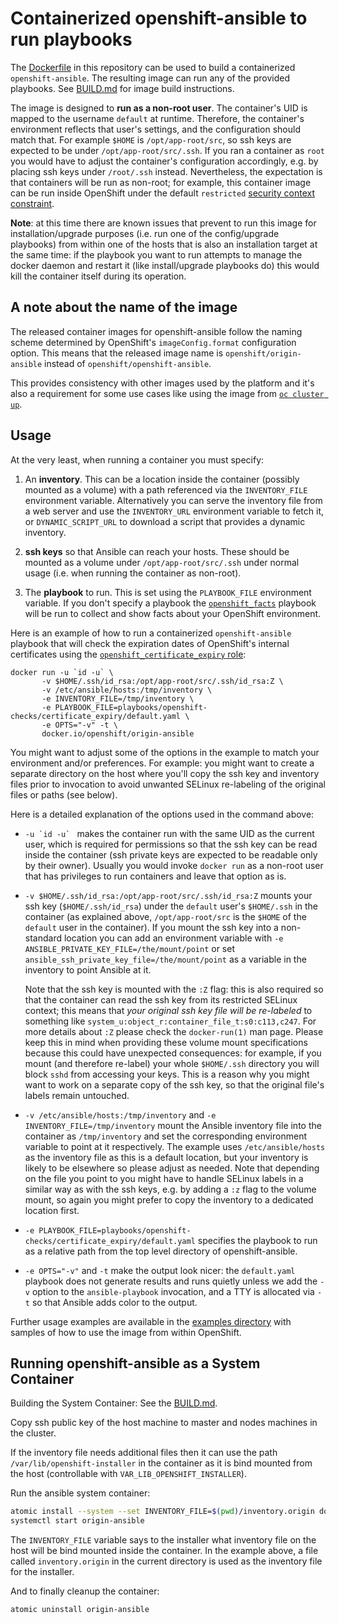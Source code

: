 # Containerized openshift-ansible to run playbooks

The [Dockerfile](images/installer/Dockerfile) in this repository can be used to build a containerized `openshift-ansible`. The resulting image can run any of the provided playbooks. See [BUILD.md](BUILD.md) for image build instructions.

The image is designed to **run as a non-root user**. The container's UID is mapped to the username `default` at runtime. Therefore, the container's environment reflects that user's settings, and the configuration should match that. For example `$HOME` is `/opt/app-root/src`, so ssh keys are expected to be under `/opt/app-root/src/.ssh`. If you ran a container as `root` you would have to adjust the container's configuration accordingly, e.g. by placing ssh keys under `/root/.ssh` instead. Nevertheless, the expectation is that containers will be run as non-root; for example, this container image can be run inside OpenShift under the default `restricted` [security context constraint](https://docs.openshift.org/latest/architecture/additional_concepts/authorization.html#security-context-constraints).

**Note**: at this time there are known issues that prevent to run this image for installation/upgrade purposes (i.e. run one of the config/upgrade playbooks) from within one of the hosts that is also an installation target at the same time: if the playbook you want to run attempts to manage the docker daemon and restart it (like install/upgrade playbooks do) this would kill the container itself during its operation.

## A note about the name of the image

The released container images for openshift-ansible follow the naming scheme determined by OpenShift's `imageConfig.format` configuration option. This means that the released image name is `openshift/origin-ansible` instead of `openshift/openshift-ansible`.

This provides consistency with other images used by the platform and it's also a requirement for some use cases like using the image from [`oc cluster up`](https://github.com/openshift/origin/blob/master/docs/cluster_up_down.md).

## Usage

At the very least, when running a container you must specify:

1. An **inventory**. This can be a location inside the container (possibly mounted as a volume) with a path referenced via the `INVENTORY_FILE` environment variable. Alternatively you can serve the inventory file from a web server and use the `INVENTORY_URL` environment variable to fetch it, or `DYNAMIC_SCRIPT_URL` to download a script that provides a dynamic inventory.

1. **ssh keys** so that Ansible can reach your hosts. These should be mounted as a volume under `/opt/app-root/src/.ssh` under normal usage (i.e. when running the container as non-root).

1. The **playbook** to run. This is set using the `PLAYBOOK_FILE` environment variable. If you don't specify a playbook the [`openshift_facts`](playbooks/byo/openshift_facts.yml) playbook will be run to collect and show facts about your OpenShift environment.

Here is an example of how to run a containerized `openshift-ansible` playbook that will check the expiration dates of OpenShift's internal certificates using the [`openshift_certificate_expiry` role](roles/openshift_certificate_expiry):

    docker run -u `id -u` \
           -v $HOME/.ssh/id_rsa:/opt/app-root/src/.ssh/id_rsa:Z \
           -v /etc/ansible/hosts:/tmp/inventory \
           -e INVENTORY_FILE=/tmp/inventory \
           -e PLAYBOOK_FILE=playbooks/openshift-checks/certificate_expiry/default.yaml \
           -e OPTS="-v" -t \
           docker.io/openshift/origin-ansible

You might want to adjust some of the options in the example to match your environment and/or preferences. For example: you might want to create a separate directory on the host where you'll copy the ssh key and inventory files prior to invocation to avoid unwanted SELinux re-labeling of the original files or paths (see below).

Here is a detailed explanation of the options used in the command above:

* ``-u `id -u` `` makes the container run with the same UID as the current user, which is required for permissions so that the ssh key can be read inside the container (ssh private keys are expected to be readable only by their owner). Usually you would invoke `docker run` as a non-root user that has privileges to run containers and leave that option as is.

* `-v $HOME/.ssh/id_rsa:/opt/app-root/src/.ssh/id_rsa:Z` mounts your ssh key (`$HOME/.ssh/id_rsa`) under the `default` user's `$HOME/.ssh` in the container (as explained above, `/opt/app-root/src` is the `$HOME` of the `default` user in the container). If you mount the ssh key into a non-standard location you can add an environment variable with `-e ANSIBLE_PRIVATE_KEY_FILE=/the/mount/point` or set `ansible_ssh_private_key_file=/the/mount/point` as a variable in the inventory to point Ansible at it.

  Note that the ssh key is mounted with the `:Z` flag: this is also required so that the container can read the ssh key from its restricted SELinux context; this means that *your original ssh key file will be re-labeled* to something like `system_u:object_r:container_file_t:s0:c113,c247`. For more details about `:Z` please check the `docker-run(1)` man page. Please keep this in mind when providing these volume mount specifications because this could have unexpected consequences: for example, if you mount (and therefore re-label) your whole `$HOME/.ssh` directory you will block `sshd` from accessing your keys. This is a reason why you might want to work on a separate copy of the ssh key, so that the original file's labels remain untouched.

* `-v /etc/ansible/hosts:/tmp/inventory` and `-e INVENTORY_FILE=/tmp/inventory` mount the Ansible inventory file into the container as `/tmp/inventory` and set the corresponding environment variable to point at it respectively. The example uses `/etc/ansible/hosts` as the inventory file as this is a default location, but your inventory is likely to be elsewhere so please adjust as needed. Note that depending on the file you point to you might have to handle SELinux labels in a similar way as with the ssh keys, e.g. by adding a `:z` flag to the volume mount, so again you might prefer to copy the inventory to a dedicated location first.

* `-e PLAYBOOK_FILE=playbooks/openshift-checks/certificate_expiry/default.yaml` specifies the playbook to run as a relative path from the top level directory of openshift-ansible.

* `-e OPTS="-v"` and `-t` make the output look nicer: the `default.yaml` playbook does not generate results and runs quietly unless we add the `-v` option to the `ansible-playbook` invocation, and a TTY is allocated via `-t` so that Ansible adds color to the output.

Further usage examples are available in the [examples directory](examples/) with samples of how to use the image from within OpenShift.

## Running openshift-ansible as a System Container

Building the System Container: See the [BUILD.md](BUILD.md).

Copy ssh public key of the host machine to master and nodes machines in the cluster.

If the inventory file needs additional files then it can use the path `/var/lib/openshift-installer` in the container as it is bind mounted from the host (controllable with `VAR_LIB_OPENSHIFT_INSTALLER`).

Run the ansible system container:

```sh
atomic install --system --set INVENTORY_FILE=$(pwd)/inventory.origin docker.io/openshift/origin-ansible
systemctl start origin-ansible
```

The `INVENTORY_FILE` variable says to the installer what inventory file on the host will be bind mounted inside the container.  In the example above, a file called `inventory.origin` in the current directory is used as the inventory file for the installer.

And to finally cleanup the container:

```
atomic uninstall origin-ansible
```
